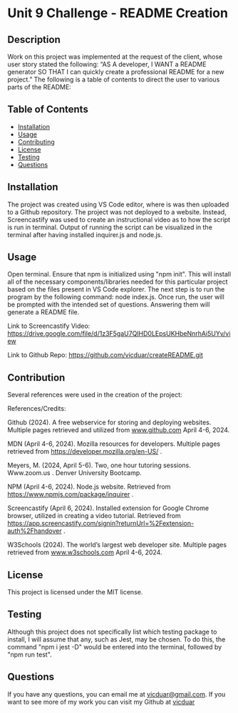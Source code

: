 
# Unit 9 Challenge - README Creation

  ## Description
  Work on this project was implemented at the request of the client, whose user story stated the following: “AS A developer, I WANT a README generator SO THAT I can quickly create a professional README for a new project.” The following is a table of contents to direct the user to various parts of the README:

  ## Table of Contents
  - [Installation](#installation)
  - [Usage](#usage)
  - [Contributing](#contributing)
  - [License](#license)
  - [Testing](#testing)
  - [Questions](#questions)

  ## Installation
  The project was created using VS Code editor, where is was then uploaded to a Github repository. The project was not deployed to a website. Instead, Screencastify was used to create an instructional video as to how the script is run in terminal. Output of running the script can be visualized in the terminal after having installed inquirer.js and node.js.

  ## Usage
  Open terminal. Ensure that npm is initialized using "npm init". This will install all of the necessary components/libraries needed for this particular project based on the files present in VS Code explorer. The next step is to run the program by the following command: node index.js. Once run, the user will be prompted with the intended set of questions. Answering them will generate a README file.

Link to Screencastify Video: 
https://drive.google.com/file/d/1z3F5gaU7QIHD0LEpsUKHbeNnrhAi5UYv/view

Link to Github Repo:
https://github.com/vicduar/createREADME.git


  ## Contribution
  Several references were used in the creation of the project:  
  
  References/Credits:
  
Github (2024). A free webservice for storing and deploying websites. Multiple pages retrieved and utilized from www.github.com April 4-6, 2024.

MDN (April 4-6, 2024). Mozilla resources for developers. Multiple pages retrieved from https://developer.mozilla.org/en-US/ .

Meyers, M. (2024, April 5-6). Two, one hour tutoring sessions. Www.zoom.us . Denver University Bootcamp.

NPM (April 4-6, 2024). Node.js website. Retrieved from https://www.npmjs.com/package/inquirer .

Screencastify (April 6, 2024). Installed extension for Google Chrome browser, utilized in creating a video tutorial. Retrieved from https://app.screencastify.com/signin?returnUrl=%2Fextension-auth%2Fhandover .

W3Schools (2024). The world’s largest web developer site. Multiple pages retrieved from www.w3schools.com April 4-6, 2024.

  ## License
 This project is licensed under the MIT license.

  ## Testing
  Although this project does not specifically list which testing package to install, I will assume that any, such as Jest, may be chosen. To do this, the command "npm i jest -D" would be entered into the terminal, followed by "npm run test".
  
  ## Questions
  If you have any questions, you can email me at vicduar@gmail.com. If you want to see more of my work you can visit my Github at [vicduar](https://github.com/vicduar)

